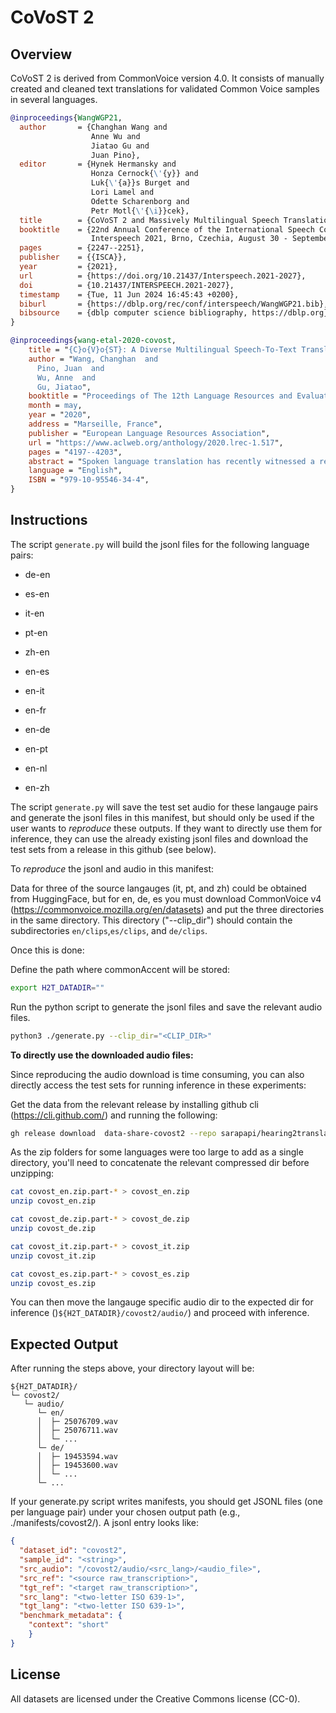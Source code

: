 # CoVoST 2

## Overview

CoVoST 2 is derived from CommonVoice version 4.0. It consists of manually created and cleaned text translations for validated Common Voice samples in several languages. 

```bibtex
@inproceedings{WangWGP21,
  author       = {Changhan Wang and
                  Anne Wu and
                  Jiatao Gu and
                  Juan Pino},
  editor       = {Hynek Hermansky and
                  Honza Cernock{\'{y}} and
                  Luk{\'{a}}s Burget and
                  Lori Lamel and
                  Odette Scharenborg and
                  Petr Motl{\'{\i}}cek},
  title        = {CoVoST 2 and Massively Multilingual Speech Translation},
  booktitle    = {22nd Annual Conference of the International Speech Communication Association,
                  Interspeech 2021, Brno, Czechia, August 30 - September 3, 2021},
  pages        = {2247--2251},
  publisher    = {{ISCA}},
  year         = {2021},
  url          = {https://doi.org/10.21437/Interspeech.2021-2027},
  doi          = {10.21437/INTERSPEECH.2021-2027},
  timestamp    = {Tue, 11 Jun 2024 16:45:43 +0200},
  biburl       = {https://dblp.org/rec/conf/interspeech/WangWGP21.bib},
  bibsource    = {dblp computer science bibliography, https://dblp.org}
}
```

```bibtex
@inproceedings{wang-etal-2020-covost,
    title = "{C}o{V}o{ST}: A Diverse Multilingual Speech-To-Text Translation Corpus",
    author = "Wang, Changhan  and
      Pino, Juan  and
      Wu, Anne  and
      Gu, Jiatao",
    booktitle = "Proceedings of The 12th Language Resources and Evaluation Conference",
    month = may,
    year = "2020",
    address = "Marseille, France",
    publisher = "European Language Resources Association",
    url = "https://www.aclweb.org/anthology/2020.lrec-1.517",
    pages = "4197--4203",
    abstract = "Spoken language translation has recently witnessed a resurgence in popularity, thanks to the development of end-to-end models and the creation of new corpora, such as Augmented LibriSpeech and MuST-C. Existing datasets involve language pairs with English as a source language, involve very specific domains or are low resource. We introduce CoVoST, a multilingual speech-to-text translation corpus from 11 languages into English, diversified with over 11,000 speakers and over 60 accents. We describe the dataset creation methodology and provide empirical evidence of the quality of the data. We also provide initial benchmarks, including, to our knowledge, the first end-to-end many-to-one multilingual models for spoken language translation. CoVoST is released under CC0 license and free to use. We also provide additional evaluation data derived from Tatoeba under CC licenses.",
    language = "English",
    ISBN = "979-10-95546-34-4",
}
```

## Instructions

The script `generate.py` will build the jsonl files for the following language pairs:

- de-en
- es-en
- it-en
- pt-en
- zh-en

- en-es
- en-it
- en-fr
- en-de
- en-pt
- en-nl
- en-zh

The script `generate.py` will save the test set audio for these langauge pairs and generate the jsonl files in this manifest, but should only be used if the user wants to _reproduce_ these outputs. If they want to directly use them for inference, they can use the already existing jsonl files and download the test sets from a release in this github (see below).

To _reproduce_ the jsonl and audio in this manifest:

Data for three of the source langauges (it, pt, and zh) could be obtained from HuggingFace, but for en, de, es you must download CommonVoice v4 (https://commonvoice.mozilla.org/en/datasets) and put the three directories in the same directory. This directory ("--clip_dir") should contain the subdirectories `en/clips`,`es/clips`, and `de/clips`.

Once this is done:

Define the path where commonAccent will be stored:

```bash
export H2T_DATADIR=""
```

Run the python script to generate the jsonl files and save the relevant audio files. 

```bash
python3 ./generate.py --clip_dir="<CLIP_DIR>"
```

**To directly use the downloaded audio files:**

Since reproducing the audio download is time consuming, you can also directly access the test sets for running inference in these experiments:

Get the data from the relevant release by installing github cli (https://cli.github.com/) and running the following:

```bash
gh release download  data-share-covost2 --repo sarapapi/hearing2translate --pattern "covost_*"
```

As the zip folders for some languages were too large to add as a single directory, you'll need to concatenate the relevant compressed dir before unzipping:

```bash
cat covost_en.zip.part-* > covost_en.zip
unzip covost_en.zip

cat covost_de.zip.part-* > covost_de.zip
unzip covost_de.zip

cat covost_it.zip.part-* > covost_it.zip
unzip covost_it.zip

cat covost_es.zip.part-* > covost_es.zip
unzip covost_es.zip
```

You can then move the langauge specific audio dir to the expected dir for inference ()`${H2T_DATADIR}/covost2/audio/`) and proceed with inference. 

## Expected Output

After running the steps above, your directory layout will be:

```
${H2T_DATADIR}/
└─ covost2/
   └─ audio/
      └─ en/
      │  ├─ 25076709.wav
      │  ├─ 25076711.wav
      │  └─ ...
      └─ de/
      │  ├─ 19453594.wav
      │  ├─ 19453600.wav
      │  └─ ...
      └─ ...
```

If your generate.py script writes manifests, you should get JSONL files (one per language pair) under your chosen output path (e.g., ./manifests/covost2/). A jsonl entry looks like:

```json
{
  "dataset_id": "covost2",
  "sample_id": "<string>",
  "src_audio": "/covost2/audio/<src_lang>/<audio_file>",
  "src_ref": "<source raw_transcription>",
  "tgt_ref": "<target raw_transcription>",
  "src_lang": "<two-letter ISO 639-1>",
  "tgt_lang": "<two-letter ISO 639-1>",
  "benchmark_metadata": {
    "context": "short"
    }
}
```

## License

All datasets are licensed under the Creative Commons license (CC-0).